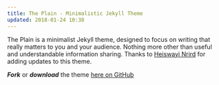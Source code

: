 ```yaml
---
title: The Plain - Minimalistic Jekyll Theme
updated: 2018-01-24 10:38
---
```


The Plain is a minimalist Jekyll theme, designed to focus on writing that really matters to you and your audience. Nothing more other than useful and understandable information sharing. Thanks to [Heiswayi Nrird](https://github.com/heiswayi) for adding updates to this theme.

**_Fork_** or **_download_** the theme [here on GitHub](https://github.com/heiswayi/the-plain) 

